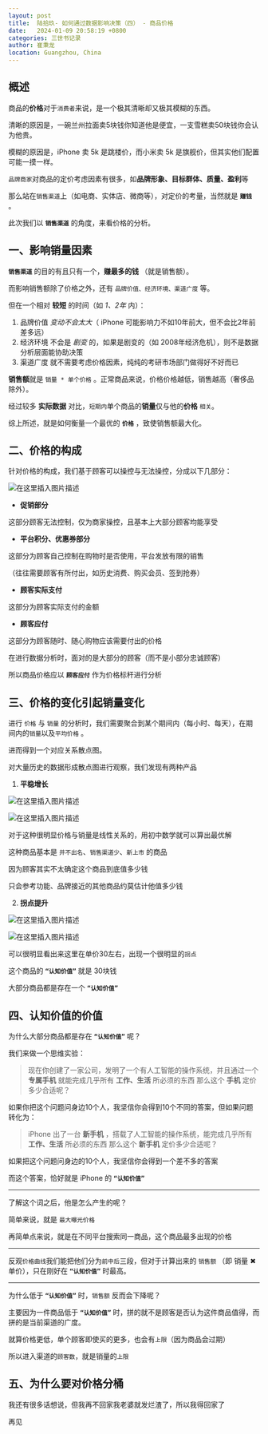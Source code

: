 ```yaml
---
layout: post
title:  陆拾玖- 如何通过数据影响决策（四） - 商品价格
date:   2024-01-09 20:58:19 +0800
categories: 三世书记录
author: 崔秉龙
location: Guangzhou, China
---
```





## 概述


商品的**价格**对于`消费者`来说，是一个极其清晰却又极其模糊的东西。

清晰的原因是，一碗兰州拉面卖5块钱你知道他是便宜，一支雪糕卖50块钱你会认为他贵。

模糊的原因是，iPhone 卖 5k 是跳楼价，而小米卖 5k 是旗舰价，但其实他们配置可能一摸一样。

`品牌商家`对商品的定价考虑因素有很多，如**品牌形象、目标群体、质量、盈利**等

那么站在`销售渠道`上（如电商、实体店、微商等），对定价的考量，当然就是 **`赚钱`** 。

此次我们以 **`销售渠道`** 的角度，来看价格的分析。

## 一、影响销量因素


 **`销售渠道`** 的目的有且只有一个，**赚最多的钱** （就是销售额）。

而影响销售额除了价格之外，还有 `品牌价值、经济环境、渠道广度` 等。

但在一个相对 **较短** 的时间（如 *1、2年* 内）：

1. 品牌价值 *变动不会太大*（ iPhone 可能影响力不如10年前大，但不会比2年前差多远）
2. 经济环境 不会是 *剧变* 的，如果是剧变的（如 2008年经济危机），则不是数据分析层面能协助决策
3. 渠道广度 就不需要考虑价格因素，纯纯的考研市场部门做得好不好而已


**销售额**就是 `销量 * 单个价格` 。正常商品来说，价格价格越低，销售越高（奢侈品除外）。

经过较多 **实际数据** 对比，`短期内`单个商品的**销量**仅与他的**价格** `相关`。

综上所述，就是如何衡量一个最优的 **`价格`** ，致使销售额最大化。

## 二、价格的构成

针对价格的构成，我们基于顾客可以操控与无法操控，分成以下几部分：

![在这里插入图片描述](/photo/InPost/SanShiShu/69-1.png)

- **促销部分**

这部分顾客无法控制，仅为商家操控，且基本上大部分顾客均能享受

- **平台积分、优惠券部分**

这部分为顾客自己控制在购物时是否使用，平台发放有限的销售

（往往需要顾客有所付出，如历史消费、购买会员、签到抢券）


- **顾客实际支付**

这部分为顾客实际支付的金额

- **顾客应付**

这部分为顾客随时、随心购物应该需要付出的价格


在进行数据分析时，面对的是大部分的顾客（而不是小部分忠诚顾客）

所以商品价格应以 **`顾客应付`** 作为价格标杆进行分析



## 三、价格的变化引起销量变化

进行 `价格` 与 `销量` 的分析时，我们需要聚合到某个期间内（每小时、每天），在期间内的`销量`以及`平均价格` 。

进而得到一个对应关系散点图。

对大量历史的数据形成散点图进行观察，我们发现有两种产品

1. **平稳增长**

![在这里插入图片描述](/photo/InPost/SanShiShu/69-2.png)

![在这里插入图片描述](/photo/InPost/SanShiShu/69-3.png)

对于这种很明显价格与销量是线性关系的，用初中数学就可以算出最优解

这种商品基本是 `并不出名`、`销售渠道少`、`新上市` 的商品

因为顾客其实不太确定这个商品到底值多少钱

只会参考功能、品牌接近的其他商品约莫估计他值多少钱


2. **拐点提升**

![在这里插入图片描述](/photo/InPost/SanShiShu/69-4.png)

![在这里插入图片描述](/photo/InPost/SanShiShu/69-5.png)

可以很明显看出来这里在单价30左右，出现一个很明显的`拐点`

这个商品的 **`“认知价值”`** 就是 30块钱

大部分商品都是存在一个  **`“认知价值”`**


## 四、认知价值的价值

为什么大部分商品都是存在  **`“认知价值”`**  呢？

我们来做一个思维实验：
> 现在你创建了一家公司，发明了一个有人工智能的操作系统，并且通过一个 **专属手机** 就能完成几乎所有 **工作、生活** 所必须的东西
> 那么这个 **手机** 定价多少合适呢？


如果你把这个问题问身边10个人，我坚信你会得到10个不同的答案，但如果问题转化为：
> iPhone 出了一台 **新手机** ，搭载了人工智能的操作系统，能完成几乎所有 **工作、生活** 所必须的东西
> 那么这个 **新手机** 定价多少合适呢？


如果把这个问题问身边的10个人，我坚信你会得到一个差不多的答案

而这个答案，恰好就是 iPhone 的 **`“认知价值”`**


----


了解这个词之后，他是怎么产生的呢？

简单来说，就是 `最大曝光价格`

再简单点来说，就是在不同平台搜索同一商品，这个商品最多出现的价格

----

反观`价格曲线`我们能把他们分为`前中后`三段，但对于计算出来的 `销售额` （即 销量 ✖ 单价），只在刚好在 **`“认知价值”`**  时最高。


---

为什么低于  **`“认知价值”`**  时，`销售额` 反而会下降呢？

主要因为一件商品低于  **`“认知价值”`**  时，拼的就不是顾客是否认为这件商品值得，而拼的是当前渠道的广度。

就算价格更低，单个顾客即使买的更多，也会有`上限`（因为商品会过期）

所以进入渠道的`顾客数`，就是销量的`上限`



## 五、为什么要对价格分桶

我还有很多话想说，但我再不回家我老婆就发烂渣了，所以我得回家了

再见